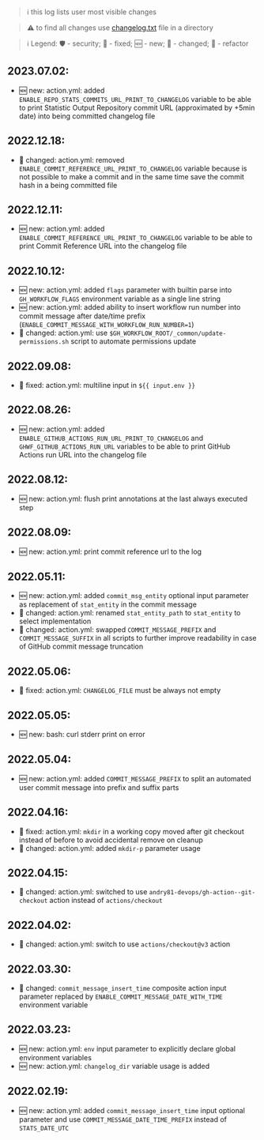 > :information_source: this log lists user most visible changes

> :warning: to find all changes use [changelog.txt](https://github.com/andry81-devops/gh-action--accum-gh-rate-limits/tree/HEAD/changelog.txt) file in a directory

> :information_source: Legend: :shield: - security; :wrench: - fixed; :new: - new; :pencil: - changed; :twisted_rightwards_arrows: - refactor

## 2023.07.02:
* :new: new: action.yml: added `ENABLE_REPO_STATS_COMMITS_URL_PRINT_TO_CHANGELOG` variable to be able to print Statistic Output Repository commit URL (approximated by +5min date) into being committed changelog file

## 2022.12.18:
* :pencil: changed: action.yml: removed `ENABLE_COMMIT_REFERENCE_URL_PRINT_TO_CHANGELOG` variable because is not possible to make a commit and in the same time save the commit hash in a being committed file

## 2022.12.11:
* :new: new: action.yml: added `ENABLE_COMMIT_REFERENCE_URL_PRINT_TO_CHANGELOG` variable to be able to print Commit Reference URL into the changelog file

## 2022.10.12:
* :new: new: action.yml: added `flags` parameter with builtin parse into `GH_WORKFLOW_FLAGS` environment variable as a single line string
* :new: new: action.yml: added ability to insert workflow run number into commit message after date/time prefix (`ENABLE_COMMIT_MESSAGE_WITH_WORKFLOW_RUN_NUMBER=1`)
* :pencil: changed: action.yml: use `$GH_WORKFLOW_ROOT/_common/update-permissions.sh` script to automate permissions update

## 2022.09.08:
* :wrench: fixed: action.yml: multiline input in `${{ input.env }}`

## 2022.08.26:
* :new: new: action.yml: added `ENABLE_GITHUB_ACTIONS_RUN_URL_PRINT_TO_CHANGELOG` and `GHWF_GITHUB_ACTIONS_RUN_URL` variables to be able to print GitHub Actions run URL into the changelog file

## 2022.08.12:
* :new: new: action.yml: flush print annotations at the last always executed step

## 2022.08.09:
* :new: new: action.yml: print commit reference url to the log

## 2022.05.11:
* :new: new: action.yml: added `commit_msg_entity` optional input parameter as replacement of `stat_entity` in the commit message
* :pencil: changed: action.yml: renamed `stat_entity_path` to `stat_entity` to select implementation
* :pencil: changed: action.yml: swapped `COMMIT_MESSAGE_PREFIX` and `COMMIT_MESSAGE_SUFFIX` in all scripts to further improve readability in case of GitHub commit message truncation

## 2022.05.06:
* :wrench: fixed: action.yml: `CHANGELOG_FILE` must be always not empty

## 2022.05.05:
* :new: new: bash: curl stderr print on error

## 2022.05.04:
* :new: new: action.yml: added `COMMIT_MESSAGE_PREFIX` to split an automated user commit message into prefix and suffix parts

## 2022.04.16:
* :wrench: fixed: action.yml: `mkdir` in a working copy moved after git checkout instead of before to avoid accidental remove on cleanup
* :pencil: changed: action.yml: added `mkdir-p` parameter usage

## 2022.04.15:
* :pencil: changed: action.yml: switched to use `andry81-devops/gh-action--git-checkout` action instead of `actions/checkout`

## 2022.04.02:
* :pencil: changed: action.yml: switch to use `actions/checkout@v3` action

## 2022.03.30:
* :pencil: changed: `commit_message_insert_time` composite action input parameter replaced by `ENABLE_COMMIT_MESSAGE_DATE_WITH_TIME` environment variable

## 2022.03.23:
* :new: new: action.yml: `env` input parameter to explicitly declare global environment variables
* :new: new: action.yml: `changelog_dir` variable usage is added

## 2022.02.19:
* :new: new: action.yml: added `commit_message_insert_time` input optional parameter and use `COMMIT_MESSAGE_DATE_TIME_PREFIX` instead of `STATS_DATE_UTC`
